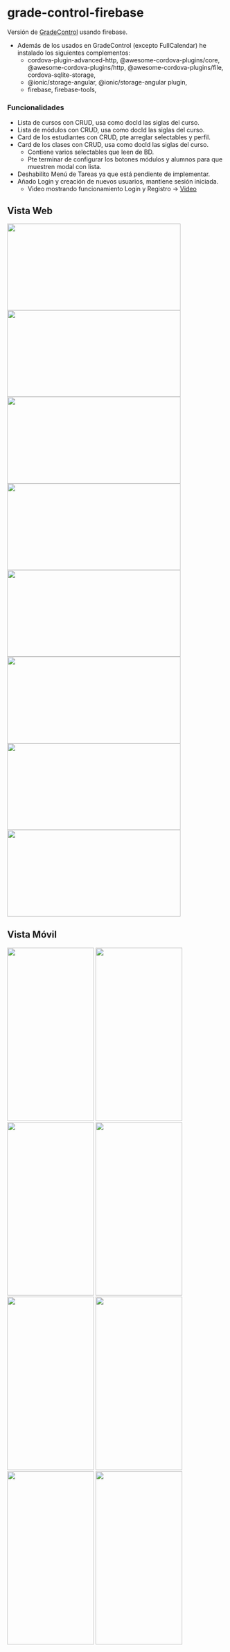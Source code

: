 # grade-control-firebase
Versión de [GradeControl](https://github.com/mnataliacm/grade-control.git) usando firebase.

* Además de los usados en GradeControl (excepto FullCalendar) he instalado los siguientes complementos:
    - cordova-plugin-advanced-http, @awesome-cordova-plugins/core, @awesome-cordova-plugins/http, 
        @awesome-cordova-plugins/file, cordova-sqlite-storage, 
    - @ionic/storage-angular, @ionic/storage-angular plugin, 
    - firebase, firebase-tools, 

### Funcionalidades
* Lista de cursos con CRUD, usa como docId las siglas del curso.
* Lista de módulos con CRUD, usa como docId las siglas del curso.
* Card de los estudiantes con CRUD, pte arreglar selectables y perfil.
* Card de los clases con CRUD, usa como docId las siglas del curso.
    * Contiene varios selectables que leen de BD.
    * Pte terminar de configurar los botones módulos y alumnos para que muestren modal con lista.
*  Deshabilito Menú de Tareas ya que está pendiente de implementar.
* Añado Login y creación de nuevos usuarios, mantiene sesión iniciada. 
    * Video mostrando funcionamiento Login y Registro -> [Video](https://youtu.be/gt1H8ZAxd30)


## Vista Web
<img src="https://user-images.githubusercontent.com/74043250/219874520-e58a6eb2-33f0-435b-a051-4a393867221a.png" width="400" height="200"> <img src="https://user-images.githubusercontent.com/74043250/219874539-9a3e88b2-03a5-4c33-8f12-d05c69ffa936.png" width="400" height="200">
<img src="https://user-images.githubusercontent.com/74043250/219873295-3906e4ef-a430-4944-bb0a-3d423e7ec160.png" width="400" height="200"> <img src="https://user-images.githubusercontent.com/74043250/219874726-fdcd834b-c1c1-472c-8d06-aeae7e8aa6f4.png" width="400" height="200">
<img src="https://user-images.githubusercontent.com/74043250/219874688-f8ea6b7d-c405-44e8-8ac4-868672700183.png" width="400" height="200"> <img src="https://user-images.githubusercontent.com/74043250/219874797-5a67eacc-52af-4e13-af39-a037ff9f1e41.png" width="400" height="200">
<img src="https://user-images.githubusercontent.com/74043250/219874818-4e0135af-74b9-4c8f-aeb3-291ffb0a1750.png" width="400" height="200"> <img src="https://user-images.githubusercontent.com/74043250/219874924-61b396c6-abe9-464b-a9b8-bcebde8c2205.png" width="400" height="200">



## Vista Móvil
<img src="https://user-images.githubusercontent.com/74043250/219874265-393649f1-076b-43ce-af87-0c4a1190a8be.png" width="200" height="400"> <img src="https://user-images.githubusercontent.com/74043250/219874318-214ca372-5ecf-4327-b619-789c90b3b304.png" width="200" height="400">
<img src="https://user-images.githubusercontent.com/74043250/219873434-fc0d121d-455c-4a51-8986-b2b6020a05ed.png" width="200" height="400">
<img src="https://user-images.githubusercontent.com/74043250/219873605-d2826bad-4a20-4ed7-88eb-6219e88336c5.png" width="200" height="400">
<img src="https://user-images.githubusercontent.com/74043250/219873876-6514545c-061e-457f-ae94-0c4bd1770b38.png" width="200" height="400">
<img src="https://user-images.githubusercontent.com/74043250/219873905-7d2f50ff-fe00-4aaf-85ab-4e6b1a46a02a.png" width="200" height="400">
<img src="https://user-images.githubusercontent.com/74043250/219873946-916b8f27-fdff-4bfe-a1a2-3eac97b95296.png" width="200" height="400">
<img src="https://user-images.githubusercontent.com/74043250/219873983-f5fdc91a-8893-4eb5-b98e-97e3fb0b9abb.png" width="200" height="400">


